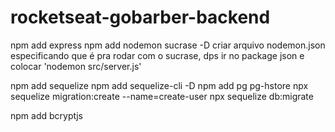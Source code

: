 # rocketseat-gobarber-backend

npm add express
npm add nodemon sucrase -D
  criar arquivo nodemon.json especificando que é pra rodar com o sucrase,
  dps ir no package json e colocar 'nodemon src/server.js'

npm add sequelize
npm add sequelize-cli -D
npm add pg pg-hstore
npx sequelize migration:create --name=create-user
npx sequelize db:migrate

npm add bcryptjs